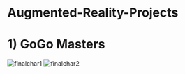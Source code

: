 # Augmented-Reality-Projects

# 1) GoGo Masters 

![finalchar1](https://user-images.githubusercontent.com/28667123/95879242-c0be9080-0d93-11eb-9da7-8235982366b5.gif)
![finalchar2](https://user-images.githubusercontent.com/28667123/95879251-c5834480-0d93-11eb-8efe-048be2afac6d.gif)
